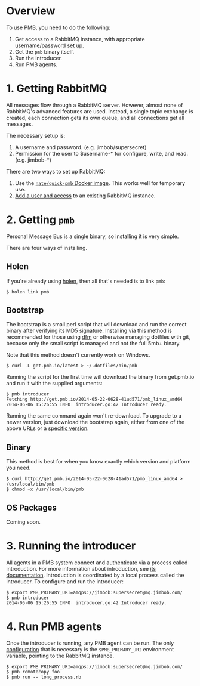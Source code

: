 <style type="text/css">
img {
border: 1px solid grey;
}
</style>
# Overview

To use PMB, you need to do the following:

1. Get access to a RabbitMQ instance, with appropriate username/password set up.
2. Get the `pmb` binary itself.
3. Run the introducer.
4. Run PMB agents.

# 1. Getting RabbitMQ

All messages flow through a RabbitMQ server.  However, almost none of RabbitMQ's advanced features are used. Instead, a single topic exchange is created, each connection gets its own queue, and all connections get all messages.

The necessary setup is:

1. A username and password. (e.g. jimbob/supersecret)
2. Permission for the user to $username-\* for configure, write, and read. (e.g. jimbob-\*)

There are two ways to set up RabbitMQ:

1. Use the [`nate/quick-pmb` Docker image](rabbitmq_docker_image.md).  This works well for temporary use.
2. [Add a user and access](add_to_existing_rabbitmq.md) to an existing RabbitMQ instance.

# 2. Getting `pmb`

Personal Message Bus is a single binary, so installing it is very simple.

There are four ways of installing.

## Holen

If you're already using [holen](https://github.com/holen-app/holen), then all that's needed is to link `pmb`:

```
$ holen link pmb
```

## Bootstrap

The bootstrap is a small perl script that will download and run the correct binary after verifying its MD5 signature. Installing via this method is recommended for those using [dfm](https://github.com/justone/dfm) or otherwise managing dotfiles with git, because only the small script is managed and not the full 5mb+ binary.

Note that this method doesn't currently work on Windows.

```
$ curl -L get.pmb.io/latest > ~/.dotfiles/bin/pmb
```

Running the script for the first time will download the binary from get.pmb.io and run it with the supplied arguments:

```
$ pmb introducer
Fetching http://get.pmb.io/2014-05-22-0628-41ad571/pmb_linux_amd64
2014-06-06 15:26:55 INFO  introducer.go:42 Introducer ready.
```

Running the same command again won't re-download.  To upgrade to a newer version, just download the bootstrap again, either from one of the above URLs or a [specific version](http://get.pmb.io).

## Binary

This method is best for when you know exactly which version and platform you need.

```
$ curl http://get.pmb.io/2014-05-22-0628-41ad571/pmb_linux_amd64 > /usr/local/bin/pmb
$ chmod +x /usr/local/bin/pmb
```

## OS Packages

Coming soon.

# 3. Running the introducer

All agents in a PMB system connect and authenticate via a process called introduction.  For more information about introduction, see [its documentation](concepts/introduction.md).  Introduction is coordinated by a local process called the introducer.  To configure and run the introducer:

```
$ export PMB_PRIMARY_URI=amqps://jimbob:supersecret@mq.jimbob.com/
$ pmb introducer
2014-06-06 15:26:55 INFO  introducer.go:42 Introducer ready.
```

# 4. Run PMB agents

Once the introducer is running, any PMB agent can be run.  The only [configuration](configuration.md) that is necessary is the `$PMB_PRIMARY_URI` environment variable, pointing to the RabbitMQ instance.

```
$ export PMB_PRIMARY_URI=amqps://jimbob:supersecret@mq.jimbob.com/
$ pmb remotecopy foo
$ pmb run -- long_process.rb
```
